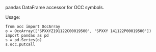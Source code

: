 pandas DataFrame accessor for OCC symbols.

Usage:

```
from occ import OccArray
o = OccArray(['SPXXYZ191122C00019500', 'SPXXY 141122P00019500'])
import pandas as pd
s = pd.Series(o)
s.occ.putcall
```
